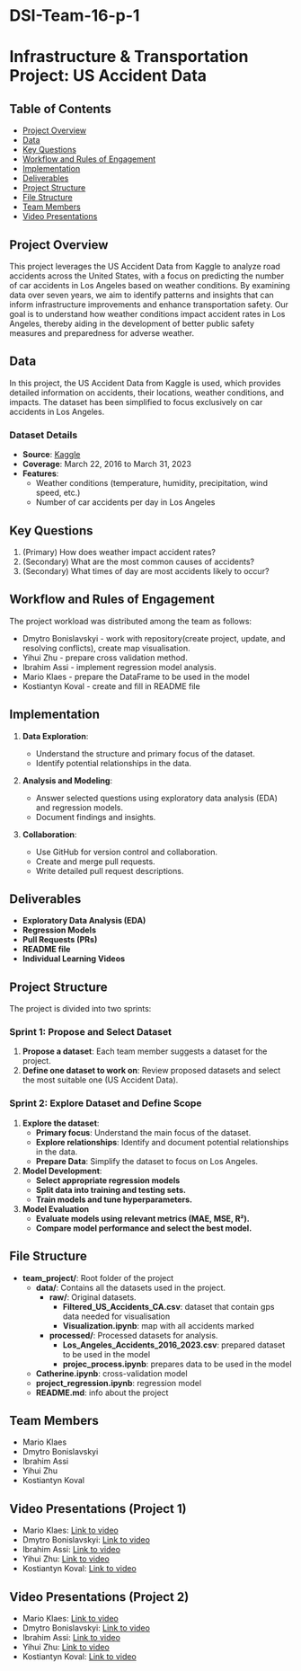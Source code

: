 # DSI-Team-16-p-1
# Infrastructure & Transportation Project: US Accident Data

## Table of Contents
- [Project Overview](#project-overview)
- [Data](#data)
- [Key Questions](#key-questions)
- [Workflow and Rules of Engagement](#workflow-and-rules-of-engagement)
- [Implementation](#implementation)
- [Deliverables](#deliverables)
- [Project Structure](#project-structure)
- [File Structure](#file-structure)
- [Team Members](#team-members)
- [Video Presentations](#video-presentations)

## Project Overview
This project leverages the US Accident Data from Kaggle to analyze road accidents across the United States, with a focus on predicting the number of car accidents in Los Angeles based on weather conditions. By examining data over seven years, we aim to identify patterns and insights that can inform infrastructure improvements and enhance transportation safety. Our goal is to understand how weather conditions impact accident rates in Los Angeles, thereby aiding in the development of better public safety measures and preparedness for adverse weather.

## Data
In this project, the US Accident Data from Kaggle is used, which provides detailed information on accidents, their locations, weather conditions, and impacts. The dataset has been simplified to focus exclusively on car accidents in Los Angeles.

### Dataset Details
- **Source**: [Kaggle](https://www.kaggle.com/datasets/sobhanmoosavi/us-accidents?resource=download)
- **Coverage**: March 22, 2016 to March 31, 2023
- **Features**:
   - Weather conditions (temperature, humidity, precipitation, wind speed, etc.)
   - Number of car accidents per day in Los Angeles

## Key Questions
1. (Primary) How does weather impact accident rates?
2. (Secondary) What are the most common causes of accidents?
3. (Secondary) What times of day are most accidents likely to occur?

## Workflow and Rules of Engagement
The project workload was distributed among the team as follows:
- Dmytro Bonislavskyi - work with repository(create project, update, and resolving conflicts), create map visualisation.
- Yihui	Zhu - prepare cross validation method.
- Ibrahim Assi - implement regression model analysis.
- Mario	Klaes - prepare the DataFrame to be used in the model
- Kostiantyn Koval - create and fill in README file

## Implementation
1. **Data Exploration**:
   - Understand the structure and primary focus of the dataset.
   - Identify potential relationships in the data.

2. **Analysis and Modeling**:
   - Answer selected questions using exploratory data analysis (EDA) and regression models.
   - Document findings and insights.

3. **Collaboration**:
   - Use GitHub for version control and collaboration.
   - Create and merge pull requests.
   - Write detailed pull request descriptions.

## Deliverables
- **Exploratory Data Analysis (EDA)**
- **Regression Models**
- **Pull Requests (PRs)**
- **README file**
- **Individual Learning Videos**

## Project Structure
The project is divided into two sprints:

### Sprint 1: Propose and Select Dataset
1. **Propose a dataset**: Each team member suggests a dataset for the project.
2. **Define one dataset to work on**: Review proposed datasets and select the most suitable one (US Accident Data).

### Sprint 2: Explore Dataset and Define Scope
1. **Explore the dataset**:
   - **Primary focus**: Understand the main focus of the dataset.
   - **Explore relationships**: Identify and document potential relationships in the data.
   - **Prepare Data**: Simplify the dataset to focus on Los Angeles.
2. **Model Development**:
   - **Select appropriate regression models**
   - **Split data into training and testing sets.**
   - **Train models and tune hyperparameters.**
3. **Model Evaluation**
   - **Evaluate models using relevant metrics (MAE, MSE, R²).**
   - **Compare model performance and select the best model.**

## File Structure

- **team_project/**: Root folder of the project
  - **data/**: Contains all the datasets used in the project.
    - **raw/**: Original datasets.
      - **Filtered_US_Accidents_CA.csv**: dataset that contain gps data needed for visualisation
      - **Visualization.ipynb**: map with all accidents marked
    - **processed/**: Processed datasets for analysis.
      - **Los_Angeles_Accidents_2016_2023.csv**: prepared dataset to be used in the model 
      - **projec_process.ipynb**: prepares data to be used in the model
  - **Catherine.ipynb**: cross-validation model
  - **project_regression.ipynb**: regression model
  - **README.md**: info about the project

## Team Members
- Mario	Klaes	
- Dmytro Bonislavskyi	
- Ibrahim Assi	
- Yihui	Zhu	
- Kostiantyn Koval	

## Video Presentations (Project 1)
- Mario	Klaes: [Link to video](https://drive.google.com/drive/folders/18qlROMeoctgqyvcRID3QZaMIwwFjAdy4?usp=sharing)
- Dmytro Bonislavskyi: [Link to video](https://drive.google.com/file/d/1uyA7UrDtwuNZbuEx5-96M27VAoFoDW22/view?usp=sharing)
- Ibrahim Assi: [Link to video](https://drive.google.com/file/d/19pSBsEf6iRjc8oyOMNAnHxtT83Qh0z1J/view?usp=sharing)
- Yihui	Zhu: [Link to video](https://drive.google.com/file/d/11Q5KD9LheuuaCGjciBFDE_aBw0QwuNl2/view?usp=sharing)
- Kostiantyn Koval: [Link to video](https://drive.google.com/file/d/1SUGuGANHnDHDXsH2qrr0JavMQ5ydbIJ8/view?usp=sharing)

## Video Presentations (Project 2)
- Mario	Klaes: [Link to video](https://drive.google.com/drive/folders/1afjtVXDJHdqQb0FWYnuBA-LSsKd6J-QQ?usp=sharing)
- Dmytro Bonislavskyi: [Link to video]()
- Ibrahim Assi: [Link to video](https://drive.google.com/file/d/1GdZkCu0SU3DUC_JmvCm5nqeh3hsKEPCw/view?usp=sharing)
- Yihui	Zhu: [Link to video]()
- Kostiantyn Koval: [Link to video]()